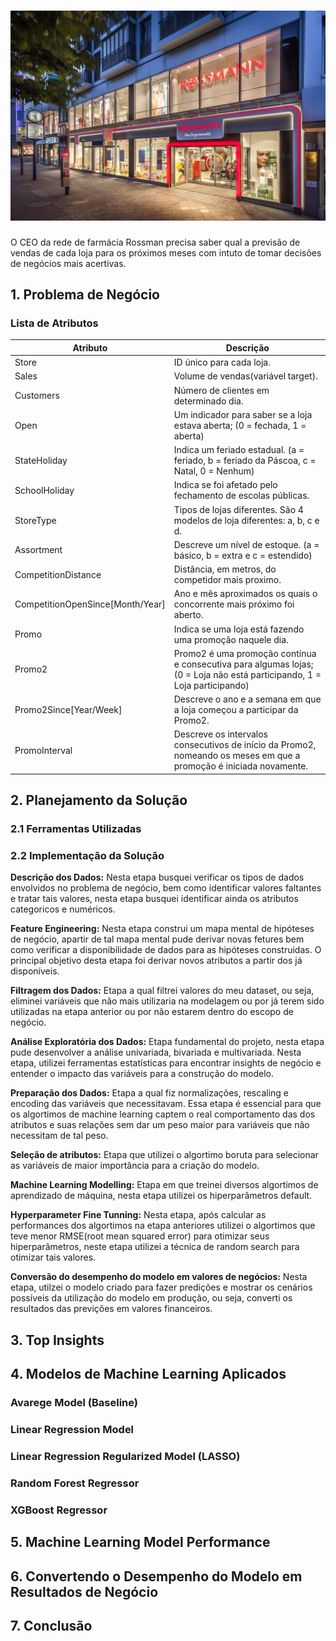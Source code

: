 
# ![DataScienceInProduction](https://github.com/erickfog/DataScienceInProduction/blob/main/img/rossman_image.jpg)
O CEO da rede de farmácia Rossman precisa saber qual a previsão de vendas de cada loja para os próximos meses com intuto de tomar decisões de negócios mais acertivas. 

## 1. Problema de Negócio

### Lista de Atributos
Atributo | Descrição
---------|----------
Store    | ID único para cada loja.
Sales    | Volume de vendas(variável target). 
Customers| Número de clientes em determinado dia.
Open       | Um indicador para saber se a loja estava aberta; (0 = fechada, 1 = aberta)
StateHoliday | Indica um feriado estadual. (a = feriado, b = feriado da Páscoa, c = Natal, 0 = Nenhum)
SchoolHoliday | Indica se foi afetado pelo fechamento de escolas públicas.
StoreType | Tipos de lojas diferentes. São 4 modelos de loja diferentes: a, b, c e d. 
Assortment | Descreve um nível de estoque. (a = básico, b = extra e c = estendido)
CompetitionDistance | Distância, em metros, do competidor mais proximo.
CompetitionOpenSince[Month/Year] | Ano e mês aproximados os quais o concorrente mais próximo foi aberto.
Promo | Indica se uma loja está fazendo uma promoção naquele dia.
Promo2 | Promo2 é uma promoção contínua e consecutiva para algumas lojas; (0 = Loja não está participando, 1 = Loja participando)
Promo2Since[Year/Week] | Descreve o ano e a semana em que a loja começou a participar da Promo2.
PromoInterval | Descreve os intervalos consecutivos de início da Promo2, nomeando os meses em que a promoção é iniciada novamente.

## 2. Planejamento da Solução

### 2.1 Ferramentas Utilizadas

### 2.2 Implementação da Solução

**Descrição dos Dados:**  Nesta etapa busquei verificar os tipos de dados envolvidos no problema de negócio, bem como identificar valores faltantes e tratar tais valores, nesta etapa busquei identificar ainda os atributos categoricos e numéricos.

**Feature Engineering:** Nesta etapa construi um mapa mental de hipóteses de negócio, apartir de tal mapa mental pude derivar novas fetures bem como verificar a disponibilidade de dados para as hipóteses construidas. O principal objetivo desta etapa foi derivar novos atributos a partir dos já disponíveis.

**Filtragem dos Dados:** Etapa a qual filtrei valores do meu dataset, ou seja, eliminei variáveis que não mais utilizaria na modelagem ou por já terem sido utilizadas na etapa anterior ou por não estarem dentro do escopo de negócio.

**Análise Exploratória dos Dados:** Etapa fundamental do projeto, nesta etapa pude desenvolver a análise univariada, bivariada e multivariada. Nesta etapa, utilizei ferramentas estatísticas para encontrar insights de negócio e entender o impacto das variáveis para a construção do modelo. 

**Preparação dos Dados:** Etapa a qual fiz normalizações, rescaling e encoding das variáveis que necessitavam. Essa etapa é essencial para que os algortimos de machine learning captem o real comportamento das dos atributos e suas relações sem dar um peso maior para variáveis que não necessitam de tal peso.

**Seleção de atributos:** Etapa que utilizei o algortimo boruta para selecionar as variáveis de maior importância para a criação do modelo.

**Machine Learning Modelling:** Etapa em que treinei diversos algortimos de aprendizado de máquina, nesta etapa utilizei os hiperparâmetros default.


**Hyperparameter Fine Tunning:** Nesta etapa, após calcular as performances dos algortimos na etapa anteriores utilizei o algortimos que teve menor RMSE(root mean squared error) para otimizar seus hiperparâmetros, neste etapa utilizei a técnica de random search para otimizar tais valores.


**Conversão do desempenho do modelo em valores de negócios:** Nesta etapa, utilzei o modelo criado para fazer predições e mostrar os cenários possíveis da utilização do modelo em produção, ou seja, converti os resultados das previções em valores financeiros.


## 3. Top Insights

## 4. Modelos de Machine Learning Aplicados

### Avarege Model (Baseline)
### Linear Regression Model
### Linear Regression Regularized Model (LASSO)
### Random Forest Regressor
### XGBoost Regressor

## 5. Machine Learning Model Performance

## 6. Convertendo o Desempenho do Modelo em Resultados de Negócio

## 7. Conclusão
